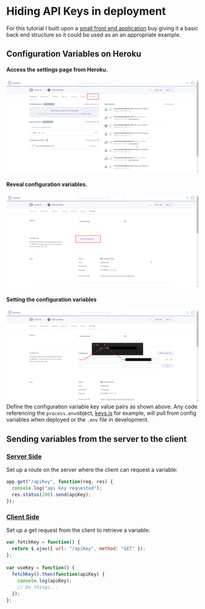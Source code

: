# Hiding API Keys in deployment

For this tutorial I built upon a [small front end application](https://github.com/marcushilaire/giphy) buy giving it a basic back end structure so it could be used as an an appropriate example.

## Configuration Variables on Heroku

#### Access the settings page from Heroku.

![](./instructionalImages/HerokuA.png)

#### Reveal configuration variables.

![](./instructionalImages/HerokuB.png)

#### Setting the configuration variables

![](./instructionalImages/HerokuC.png)
Define the configuration variable key value pairs as shown above.
Any code referencing the `process.env`object, [keys.js](keys.js) for example, will pull from config variables when deployed or the `.env` file in development.

## Sending variables from the server to the client

### [Server Side](server.js)

Set up a route on the server where the client can request a variable:

```js
app.get("/apiKey", function(req, res) {
  console.log("api key requested");
  res.status(200).send(apiKey);
});
```

### [Client Side](./public/logic/logic.js)

Set up a get request from the client to retrieve a variable:

```js
var fetchKey = function() {
  return $.ajax({ url: "/apiKey", method: "GET" });
};

var useKey = function() {
  fetchKey().then(function(apiKey) {
    console.log(apiKey);
    // Do things...
  });
};
```
